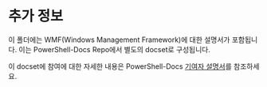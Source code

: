 # <a name="readme"></a>추가 정보

이 폴더에는 WMF(Windows Management Framework)에 대한 설명서가 포함됩니다.
이는 PowerShell-Docs Repo에서 별도의 docset로 구성됩니다.

이 docset에 참여에 대한 자세한 내용은 PowerShell-Docs [기여자 설명서](https://github.com/PowerShell/PowerShell-Docs/blob/staging/CONTRIBUTING.md)를 참조하세요.